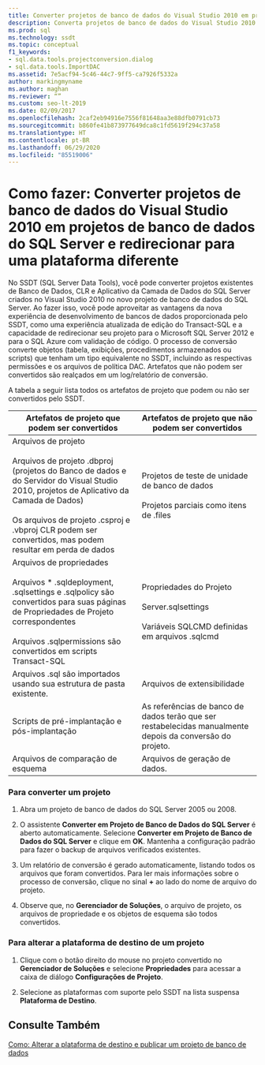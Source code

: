 ```yaml
---
title: Converter projetos de banco de dados do Visual Studio 2010 em projetos de banco de dados do SQL Server
description: Converta projetos de banco de dados do Visual Studio 2010 em projetos do SQL Server e redirecione-os para plataformas diferentes. Veja objetos que o SSDT pode e não pode converter.
ms.prod: sql
ms.technology: ssdt
ms.topic: conceptual
f1_keywords:
- sql.data.tools.projectconversion.dialog
- sql.data.tools.ImportDAC
ms.assetid: 7e5acf94-5c46-44c7-9ff5-ca7926f5332a
author: markingmyname
ms.author: maghan
ms.reviewer: “”
ms.custom: seo-lt-2019
ms.date: 02/09/2017
ms.openlocfilehash: 2caf2eb94916e7556f81648aa3e88dfb0791cb73
ms.sourcegitcommit: b860fe41b873977649dca8c1fd5619f294c37a58
ms.translationtype: HT
ms.contentlocale: pt-BR
ms.lasthandoff: 06/29/2020
ms.locfileid: "85519006"
---
```

# <a name="how-to-convert-a-visual-studio-2010-database-projects-to-sql-server-database-projects-and-retarget-to-a-different-platform"></a>Como fazer: Converter projetos de banco de dados do Visual Studio 2010 em projetos de banco de dados do SQL Server e redirecionar para uma plataforma diferente

No SSDT (SQL Server Data Tools), você pode converter projetos existentes de Banco de Dados, CLR e Aplicativo da Camada de Dados do SQL Server criados no Visual Studio 2010 no novo projeto de banco de dados do SQL Server. Ao fazer isso, você pode aproveitar as vantagens da nova experiência de desenvolvimento de bancos de dados proporcionada pelo SSDT, como uma experiência atualizada de edição do Transact\-SQL e a capacidade de redirecionar seu projeto para o Microsoft SQL Server 2012 e para o SQL Azure com validação de código. O processo de conversão converte objetos (tabela, exibições, procedimentos armazenados ou scripts) que tenham um tipo equivalente no SSDT, incluindo as respectivas permissões e os arquivos de política DAC. Artefatos que não podem ser convertidos são realçados em um log/relatório de conversão.  
  
A tabela a seguir lista todos os artefatos de projeto que podem ou não ser convertidos pelo SSDT.  
  
|Artefatos de projeto que podem ser convertidos|Artefatos de projeto que não podem ser convertidos|  
|-------------------------------------------|----------------------------------------------|  
|Arquivos de projeto<br /><br />Arquivos de projeto .dbproj (projetos do Banco de dados e do Servidor do Visual Studio 2010, projetos de Aplicativo da Camada de Dados)<br /><br />Os arquivos de projeto .csproj e .vbproj CLR podem ser convertidos, mas podem resultar em perda de dados|Projetos de teste de unidade de banco de dados<br /><br />Projetos parciais como itens de .files|  
|Arquivos de propriedades<br /><br />Arquivos * .sqldeployment, .sqlsettings e .sqlpolicy são convertidos para suas páginas de Propriedades de Projeto correspondentes<br /><br />Arquivos .sqlpermissions são convertidos em scripts Transact\-SQL|Propriedades do Projeto<br /><br />Server.sqlsettings<br /><br />Variáveis SQLCMD definidas em arquivos .sqlcmd|  
|Arquivos .sql são importados usando sua estrutura de pasta existente.|Arquivos de extensibilidade|  
|Scripts de pré-implantação e pós-implantação|As referências de banco de dados terão que ser restabelecidas manualmente depois da conversão do projeto.|  
|Arquivos de comparação de esquema|Arquivos de geração de dados.|  
  
### <a name="to-convert-a-project"></a>Para converter um projeto  
  
1.  Abra um projeto de banco de dados do SQL Server 2005 ou 2008.  
  
2.  O assistente **Converter em Projeto de Banco de Dados do SQL Server** é aberto automaticamente. Selecione **Converter em Projeto de Banco de Dados do SQL Server** e clique em **OK**. Mantenha a configuração padrão para fazer o backup de arquivos verificados existentes.  
  
3.  Um relatório de conversão é gerado automaticamente, listando todos os arquivos que foram convertidos. Para ler mais informações sobre o processo de conversão, clique no sinal **+** ao lado do nome de arquivo do projeto.  
  
4.  Observe que, no **Gerenciador de Soluções**, o arquivo de projeto, os arquivos de propriedade e os objetos de esquema são todos convertidos.  
  
### <a name="to-change-a-projects-target-platform"></a>Para alterar a plataforma de destino de um projeto  
  
1.  Clique com o botão direito do mouse no projeto convertido no **Gerenciador de Soluções** e selecione **Propriedades** para acessar a caixa de diálogo **Configurações de Projeto**.  
  
2.  Selecione as plataformas com suporte pelo SSDT na lista suspensa **Plataforma de Destino**.  
  
## <a name="see-also"></a>Consulte Também  
[Como: Alterar a plataforma de destino e publicar um projeto de banco de dados](../ssdt/how-to-change-target-platform-and-publish-a-database-project.md)  
  
